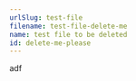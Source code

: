 ```yaml
---
urlSlug: test-file
filename: test-file-delete-me
name: test file to be deleted
id: delete-me-please
---
```

adf